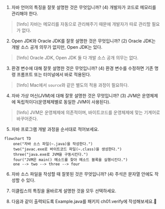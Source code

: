 1. 자바 언어의 특징을 잘못 설명한 것은 무엇입니까?
	(4) 개발자가 코드로 메모리를 관리해야 한다.	

> [!info]
> 자바는 메모리를 자동으로 관리해주기 때문에 개발자가 따로 관리할 필요가 없다.

2. Open JDK와 Oracle JDK를 잘못 설명한 것은 무엇입니까?
	(2) Oracle JDK는 개발 소스 공개 의무가 없지만, Open JDK는 있다.

> [!info]
> Oracle JDK, Open JDK 둘 다 개발 소스 공개 의무는 없다.

3. 환경 변수에 대해 잘못 설명한 것은 무엇입니까?
	(4) 환경 변수를 수정하면 기존 명령 프롬프트 또는 터미널에서 바로 적용된다.

> [!info]
> Mac에서 `source`와 같은 별도의 적용 과정이 필요하다.

4. 자바 가상 머신(JVM)에 대해 잘못 설명한 것은 무엇입니까?
	(3) JVM은 운영체제에 독립적이다(운영체제별로 동일한 JVM이 사용된다).

> [!info]
> JVM은 운영체제에 의존적이며, 바이트코드를 운영체제에 맞는 기계어로 바꾸어준다.

5. 자바 프로그램 개발 과정을 순서대로 적어보세요.
```mermaid
flowchart TD
	one("자바 소스 파일(~.java)을 작성한다.")
	two("javac.exe로 바이트코드 파일(~.class)을 생성한다.")
	three("java.exe로 JVM을 구동시킨다.")
	four("JVM은 main() 메소드를 찾아 메소드 블록을 실행시킨다.")
	one --> two --> three --> four
```

6. 자바 소스 파일을 작성할 때 잘못된 것은 무엇입니까?
	(4) 주석은 문자열 안에도 작성할 수 있다.

7. 이클립스의 특징을 올바르게 설명한 것을 모두 선택하세요.

8. 다음과 같이 출력되도록 Example.java를 패키지 ch01.verify에 작성해보세요.


